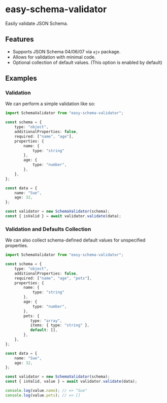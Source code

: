 # easy-schema-validator

Easily validate JSON Schema.

## Features

* Supports JSON Schema 04/06/07 via `ajv` package.
* Allows for validation with minimal code.
* Optional collection of default values. (This option is enabled by default)

## Examples

### Validation

We can perform a simple validation like so:

```ts
import SchemaValidator from "easy-schema-validator";

const schema = {
    type: "object",
    additionalProperties: false,
    required: ["name", "age"],
    properties: {
        name: {
            type: "string"
        },
        age: {
            type: "number",
        },
    },
};

const data = {
    name: "Sue",
    age: 32,
};

const validator = new SchemaValidator(schema);
const { isValid } = await validator.validate(data);
```

### Validation and Defaults Collection

We can also collect schema-defined default values for unspecified properties.

```ts
import SchemaValidator from "easy-schema-validator";

const schema = {
    type: "object",
    additionalProperties: false,
    required: ["name", "age", "pets"],
    properties: {
        name: {
            type: "string"
        },
        age: {
            type: "number",
        },
        pets: {
           type: "array",
           items: { type: "string" },
           default: [],
        },
    },
};

const data = {
    name: "Sue",
    age: 32,
};

const validator = new SchemaValidator(schema);
const { isValid, value } = await validator.validate(data);

console.log(value.name); // => "Sue"
console.log(value.pets); // => []
```
